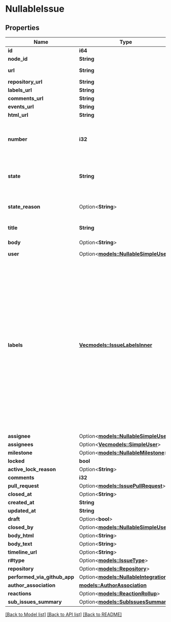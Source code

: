 # NullableIssue

## Properties

Name | Type | Description | Notes
------------ | ------------- | ------------- | -------------
**id** | **i64** |  | 
**node_id** | **String** |  | 
**url** | **String** | URL for the issue | 
**repository_url** | **String** |  | 
**labels_url** | **String** |  | 
**comments_url** | **String** |  | 
**events_url** | **String** |  | 
**html_url** | **String** |  | 
**number** | **i32** | Number uniquely identifying the issue within its repository | 
**state** | **String** | State of the issue; either 'open' or 'closed' | 
**state_reason** | Option<**String**> | The reason for the current state | [optional]
**title** | **String** | Title of the issue | 
**body** | Option<**String**> | Contents of the issue | [optional]
**user** | Option<[**models::NullableSimpleUser**](nullable-simple-user.md)> |  | 
**labels** | [**Vec<models::IssueLabelsInner>**](issue_labels_inner.md) | Labels to associate with this issue; pass one or more label names to replace the set of labels on this issue; send an empty array to clear all labels from the issue; note that the labels are silently dropped for users without push access to the repository | 
**assignee** | Option<[**models::NullableSimpleUser**](nullable-simple-user.md)> |  | 
**assignees** | Option<[**Vec<models::SimpleUser>**](simple-user.md)> |  | [optional]
**milestone** | Option<[**models::NullableMilestone**](nullable-milestone.md)> |  | 
**locked** | **bool** |  | 
**active_lock_reason** | Option<**String**> |  | [optional]
**comments** | **i32** |  | 
**pull_request** | Option<[**models::IssuePullRequest**](issue_pull_request.md)> |  | [optional]
**closed_at** | Option<**String**> |  | 
**created_at** | **String** |  | 
**updated_at** | **String** |  | 
**draft** | Option<**bool**> |  | [optional]
**closed_by** | Option<[**models::NullableSimpleUser**](nullable-simple-user.md)> |  | [optional]
**body_html** | Option<**String**> |  | [optional]
**body_text** | Option<**String**> |  | [optional]
**timeline_url** | Option<**String**> |  | [optional]
**r#type** | Option<[**models::IssueType**](issue-type.md)> |  | [optional]
**repository** | Option<[**models::Repository**](repository.md)> |  | [optional]
**performed_via_github_app** | Option<[**models::NullableIntegration**](nullable-integration.md)> |  | [optional]
**author_association** | [**models::AuthorAssociation**](author-association.md) |  | 
**reactions** | Option<[**models::ReactionRollup**](reaction-rollup.md)> |  | [optional]
**sub_issues_summary** | Option<[**models::SubIssuesSummary**](sub-issues-summary.md)> |  | [optional]

[[Back to Model list]](../README.md#documentation-for-models) [[Back to API list]](../README.md#documentation-for-api-endpoints) [[Back to README]](../README.md)


